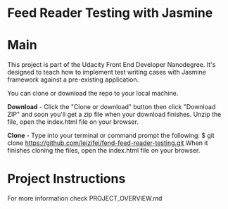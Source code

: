 Feed Reader Testing with Jasmine
===============================

Main
===============================

This project is part of the Udacity Front End Developer Nanodegree. It's designed to teach how to implement test writing cases with Jasmine framework against a pre-existing application.


You can clone or download the repo to your local machine.

**Download** -  Click the "Clone or download" button then click "Download ZIP" and soon you'll get a zip file when your download finishes. Unzip the file, open the index.html file on your browser.

**Clone** - Type into your terminal or command prompt the following: $ git clone https://github.com/leizifei/fend-feed-reader-testing.git When it finishes cloning the files, open the index.html file on your browser.

Project Instructions
===============================
For more information check PROJECT_OVERVIEW.md


